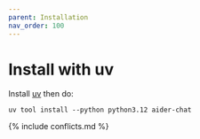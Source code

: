 ```yaml
---
parent: Installation
nav_order: 100
---
```


# Install with uv


Install [uv](https://docs.astral.sh/uv/getting-started/installation/) then do:

```
uv tool install --python python3.12 aider-chat
```

{% include conflicts.md %}
